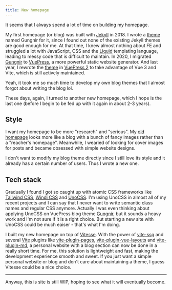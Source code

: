 ```yaml
---
title: New homepage
---
```


It seems that I always spend a lot of time on building my homepage.

My first homepage (or blog) was built with [Jekyll](https://jekyllrb.com/) in 2018. I wrote a [theme](https://github.com/Renovamen/jekyll-theme-gungnir) named Gungnir for it, since I found out none of the existing Jekyll themes are good enough for me. At that time, I knew almost nothing about FE and struggled a lot with JavaScript, CSS and the [Liquid](https://shopify.github.io/liquid/) templating language, leading to messy code that is difficult to maintain. In 2020, I migrated [Gungnir](https://github.com/Renovamen/vuepress-theme-gungnir/tree/v0) to [VuePress](https://vuepress.vuejs.org), a more powerful static website generator. And last year, I rewrote the [theme](https://github.com/Renovamen/vuepress-theme-gungnir) in [VuePress 2](https://v2.vuepress.vuejs.org) to take advantage of Vue 3 and Vite, which is still actively maintained.

Yeah, it took me so much time to develop my own blog themes that I almost forgot about writing the blog lol.

These days, again, I turned to another new homepage, which I hope is the last one (before I begin to be fed up with it again in about 2-3 years).

## Style

I want my homepage to be more "research" and "serious". My [old homepage](https://blog.zxh.io) looks more like a blog with a bunch of fancy images rather than a "reacher's homepage". Meanwhile, I wearied of looking for cover images for posts and became obsessed with simple website designs.

I don't want to modify my blog theme directly since I still love its style and it already has a certain number of users. Thus I wrote a new one.

## Tech stack

Gradually I found I got so caught up with atomic CSS frameworks like [Tailwind CSS](https://tailwindcss.com/), [Windi CSS](https://windicss.org/) and [UnoCSS](https://github.com/antfu/unocss). I'm using UnoCSS in almost all of my recent projects and I can say that I never want to write semantic class names and regular CSS anymore. Actually I was even thinking about applying UnoCSS on VuePress blog theme [Gungnir](https://github.com/Renovamen/vuepress-theme-gungnir), but it sounds a heavy work and I'm not sure if it is a right choice. But starting a new site with UnoCSS could be much eaiser - that's what I'm doing.

I built my new homepage on top of [Vitesse](https://github.com/antfu/vitesse). With the power of [vite-ssg](https://github.com/antfu/vite-ssg) and several [Vite](https://github.com/vitejs/vite) plugins like [vite-plugin-pages](https://github.com/hannoeru/vite-plugin-pages), [vite-plugin-vue-layouts](https://github.com/JohnCampionJr/vite-plugin-vue-layouts) and [vite-plugin-md](https://github.com/antfu/vite-plugin-md), a personal website with a blog section can now be done in a really short time. For me, this solution is lightweight and fast, making the development experience smooth and sweet. If you just want a simple personal website or blog and don't care about maintaining a theme, I guess Vitesse could be a nice choice.

---

Anyway, this is site is still WIP, hoping to see what it will eventually become.
